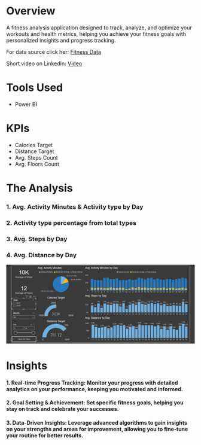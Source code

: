 # Overview

A fitness analysis application designed to track, analyze, and optimize your workouts and health metrics, helping you achieve your fitness goals with personalized insights and progress tracking.

  For data source click her: [Fitness Data](Data_Source/Data_Source.rar)

  Short video on LinkedIn: [Video](https://bit.ly/3WQ5XBZ)

# Tools Used
  * Power BI

# KPIs
* Calories Target
* Distance Target
* Avg. Steps Count
* Avg. Floors Count
  
# The Analysis

  ### 1. Avg. Activity Minutes & Activity type by Day
  ### 2. Activity type percentage from total types
  ### 3. Avg. Steps by Day
  ### 4. Avg. Distance by Day
  
  ![](Images/Fitness_App.png)
  
  # Insights

  #### 1. Real-time Progress Tracking: Monitor your progress with detailed analytics on your performance, keeping you motivated and informed.

  #### 2. Goal Setting & Achievement: Set specific fitness goals, helping you stay on track and celebrate your successes.

  #### 3. Data-Driven Insights: Leverage advanced algorithms to gain insights on your strengths and areas for improvement, allowing you to fine-tune your routine for better results.
